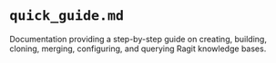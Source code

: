 # `quick_guide.md`

Documentation providing a step-by-step guide on creating, building, cloning, merging, configuring, and querying Ragit knowledge bases.